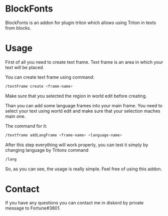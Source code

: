 # BlockFonts
BlockFonts is an addon for plugin triton which allows using Triton in texts from blocks.

# Usage
First of all you need to create text frame. Text frame is an area in which your text will be placed. 

You can create text frame using command:
```sh
/textFrame create <frame-name>
```

Make sure that you selected the region in world edit before creating.

Than you can add some language frames into your main frame. You need to select your text using world edit and make sure that your selection maches main one.

The command for it:
```sh
/textframe addLangFrame <frame-name> <language-name>
```

After this step everything will work properly, you can test it simply by changing language by Tritons command
```sh
/lang
```

So, as you can see, the usage is really simple. Feel free of using this addon.

# Contact
If you have any questions you can contact me in diskord by private message to
Fortune#3801.

